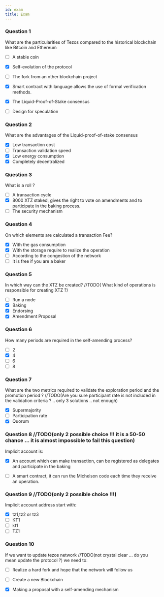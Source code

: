 ```yaml
---
id: exam
title: Exam
---
```


### Question 1

What are the particularities of Tezos compared to the historical blockchain like Bitcoin and Ethereum

- [ ] A stable coin
- [x] Self-evolution of the protocol
- [ ] The fork from an other blockchain project
- [x] Smart contract with  language allows the use of formal verification methods.
- [x] The Liquid-Proof-of-Stake consensus
- [ ] Design for speculation


### Question 2

What are the advantages of the Liquid-proof-of-stake consensus 

- [x] Low transaction cost
- [ ] Transaction validation speed
- [x] Low energy consumption
- [x] Completely decentralized

### Question 3

What is a roll ?

- [ ] A transaction cycle
- [X] 8000 XTZ staked, gives the right to vote on amendments and to participate in the baking process.
- [ ] The security mechanism 

### Question 4

On which elements are calculated a transaction Fee?

- [X] With the gas consumption
- [X] With the storage require to realize the operation
- [ ] According to the congestion of the network
- [ ] It is free if you are a baker

### Question 5
In which way can the XTZ be created?  //TODO( What kind of operations is responsible for creating XTZ ?)

- [ ] Run a node
- [X] Baking
- [X] Endorsing
- [X] Amendment Proposal

### Question 6

How many periods are required in the self-amending process?

- [ ] 2
- [X] 4
- [ ] 6
- [ ] 8

### Question 7

What are the two metrics required to validate the exploration period and the promotion period ? //TODO(Are you sure participant rate is not included in the validation criteria ? .. only 3 solutions .. not enough)

- [x] Supermajority
- [ ] Participation rate
- [x] Quorum 

### Question 8 //TODO(only 2 possible choice !!! it is a 50-50 chance ... it is almost impossible to fail this question)

Implicit account is:

- [X] An account which can make transaction, can be registered as delegates and participate in the baking 
- [ ] A smart contract, it can run the Michelson code each time they receive an operation.


### Question 9 //TODO(only 2 possible choice !!!)

Implicit account address start with:

- [X] tz1,tz2 or tz3 
- [ ] KT1
- [ ] kt1
- [ ] TZ1

### Question 10

If we want to update tezos network //TODO(not crystal clear ... do you mean update the protocol ?) we need to:

- [ ] Realize a hard fork and hope that the network will follow us
- [ ] Create a new Blockchain
- [X] Making a proposal with a self-amending mechanism


